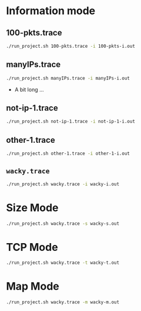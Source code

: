 # Information mode

## 100-pkts.trace
```bash
./run_project.sh 100-pkts.trace -i 100-pkts-i.out
```

## manyIPs.trace
```bash
./run_project.sh manyIPs.trace -i manyIPs-i.out
```
- A bit long ...

## not-ip-1.trace
```bash
./run_project.sh not-ip-1.trace -i not-ip-1-i.out
```

## other-1.trace
```bash
./run_project.sh other-1.trace -i other-1-i.out
```

## `wacky.trace`
```bash
./run_project.sh wacky.trace -i wacky-i.out
```

# Size Mode
```bash
./run_project.sh wacky.trace -s wacky-s.out
```

# TCP Mode
```bash
./run_project.sh wacky.trace -t wacky-t.out
```

# Map Mode
```bash
./run_project.sh wacky.trace -m wacky-m.out
```